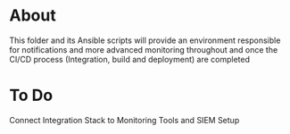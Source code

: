 # About
This folder and its Ansible scripts will provide an environment responsible for notifications and more advanced monitoring throughout and once the CI/CD process (Integration, build and deployment) are completed

# To Do
Connect Integration Stack to Monitoring Tools and SIEM Setup
